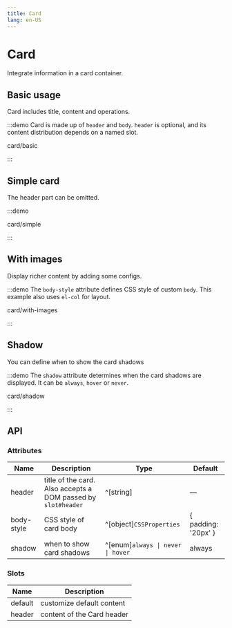 ```yaml
---
title: Card
lang: en-US
---
```


# Card

Integrate information in a card container.

## Basic usage

Card includes title, content and operations.

:::demo Card is made up of `header` and `body`. `header` is optional, and its content distribution depends on a named slot.

card/basic

:::

## Simple card

The header part can be omitted.

:::demo

card/simple

:::

## With images

Display richer content by adding some configs.

:::demo The `body-style` attribute defines CSS style of custom `body`. This example also uses `el-col` for layout.

card/with-images

:::

## Shadow

You can define when to show the card shadows

:::demo The `shadow` attribute determines when the card shadows are displayed. It can be `always`, `hover` or `never`.

card/shadow

:::

## API

### Attributes

| Name       | Description                                                   | Type                              | Default             |
| ---------- | ------------------------------------------------------------- | --------------------------------- | ------------------- |
| header     | title of the card. Also accepts a DOM passed by `slot#header` | ^[string]                         | —                   |
| body-style | CSS style of card body                                        | ^[object]`CSSProperties`          | { padding: '20px' } |
| shadow     | when to show card shadows                                     | ^[enum]`always \| never \| hover` | always              |

### Slots

| Name    | Description                |
| ------- | -------------------------- |
| default | customize default content  |
| header  | content of the Card header |
